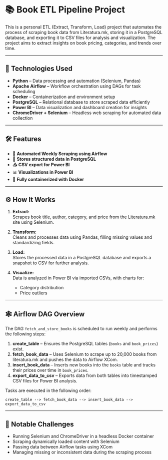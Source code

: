 # 📚 Book ETL Pipeline Project

This is a personal ETL (Extract, Transform, Load) project that automates the process of scraping book data from Literatura.mk, storing it in a PostgreSQL database, and exporting it to CSV files for analysis and visualization. The project aims to extract insights on book pricing, categories, and trends over time.

---

## 🧰 Technologies Used

- **Python** – Data processing and automation (Selenium, Pandas)
- **Apache Airflow** – Workflow orchestration using DAGs for task scheduling
- **Docker** – Containerization and environment setup
- **PostgreSQL** – Relational database to store scraped data efficiently
- **Power BI** – Data visualization and dashboard creation for insights
- **ChromeDriver + Selenium** – Headless web scraping for automated data collection

---

## 🛠️ Features

- 🔁 **Automated Weekly Scraping using Airflow**
- 💾 **Stores structured data in PostgreSQL**
- 📤 **CSV export for Power BI**
- 📊 **Visualizations in Power BI**
- 🐳 **Fully containerized with Docker**
---

## ⚙️ How It Works

1. **Extract:**  
   Scrapes book title, author, category, and price from the Literatura.mk site using Selenium.

2. **Transform:**  
   Cleans and processes data using Pandas, filling missing values and standardizing fields.

3. **Load:**  
   Stores the processed data in a PostgreSQL database and exports a snapshot to CSV for further     analysis.
4. **Visualize:**  
   Data is analyzed in Power BI via imported CSVs, with charts for:
   - Category distribution  
   - Price outliers  
---
## 🕸️ Airflow DAG Overview

The DAG `fetch_and_store_books` is scheduled to run weekly and performs the following steps:

1. **create_table** – Ensures the PostgreSQL tables (`books` and `book_prices`) exist.
2. **fetch_book_data** – Uses Selenium to scrape up to 20,000 books from literatura.mk and pushes the data to Airflow XCom.
3. **insert_book_data** – Inserts new books into the `books` table and tracks their prices over time in `book_prices`.
4. **export_data_to_csv** – Exports data from both tables into timestamped CSV files for Power BI analysis.

Tasks are executed in the following order:

```text
create_table --> fetch_book_data --> insert_book_data --> export_data_to_csv
```
---
## 🚧 Notable Challenges
- Running Selenium and ChromeDriver in a headless Docker container
- Scraping dynamically loaded content with Selenium
- Passing data between Airflow tasks using XCom
- Managing missing or inconsistent data during the scraping process












